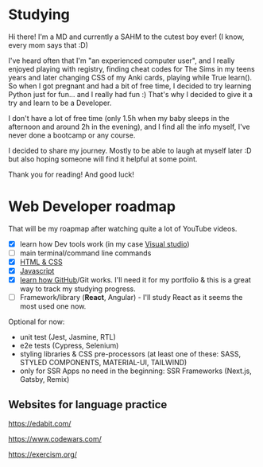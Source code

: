 # Studying
Hi there!
I'm a MD and currently a SAHM to the cutest boy ever! (I know, every mom says that :D)

I've heard often that I'm "an experienced computer user", and I really enjoyed playing with registry, finding cheat codes for The Sims in my teens years and later changing CSS of my Anki cards, playing while True learn(). So when I got pregnant and had a bit of free time, I decided to try learning Python just for fun... and I really had fun :) That's why I decided to give it a try and learn to be a Developer.

I don't have a lot of free time (only 1.5h when my baby sleeps in the afternoon and around 2h in the evening), and I find all the info myself, I've never done a bootcamp or any course.

I decided to share my journey. Mostly to be able to laugh at myself later :D but also hoping someone will find it helpful at some point.

Thank you for reading! And good luck!


# Web Developer roadmap
That will be my roapmap after watching quite a lot of YouTube videos.

- [x] learn how Dev tools work (in my case [Visual studio](https://github.com/katya-sam/Studying/blob/160854151839ef5b6044572bd844029dc14c648b/VisualStudio.md))
- [ ] main terminal/command line commands
- [x] [HTML & CSS](https://freecodecamp.org)
- [x] [Javascript](https://freecodecamp.org)
- [x] [learn how GitHub](https://github.com/katya-sam/Studying/blob/e5a3d9dc67c561339ac8e8648bdcfdcb4def5a3f/GitHub_basics.md)/Git works. I'll need it for my portfolio & this is a great way to track my studying progress.
- [ ] Framework/library (**React**, Angular) - I'll study React as it seems the most used one now.

Optional for now: 
- unit test (Jest, Jasmine, RTL) 
- e2e tests (Cypress, Selenium) 
- styling libraries & CSS pre-processors (at least one of these: SASS, STYLED COMPONENTS, MATERIAL-UI, TAILWIND) 
- only for SSR Apps no need in the beginning: SSR Frameworks (Next.js, Gatsby, Remix)

## Websites for language practice

https://edabit.com/

https://www.codewars.com/

https://exercism.org/


